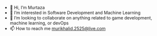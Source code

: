- 👋 Hi, I’m Murtaza
- 👀 I’m interested in Software Development and Machine Learning
- 💞️ I’m looking to collaborate on anything related to game development, machine learning, or devOps
- 📫 How to reach me murikhalid.2525@live.com
